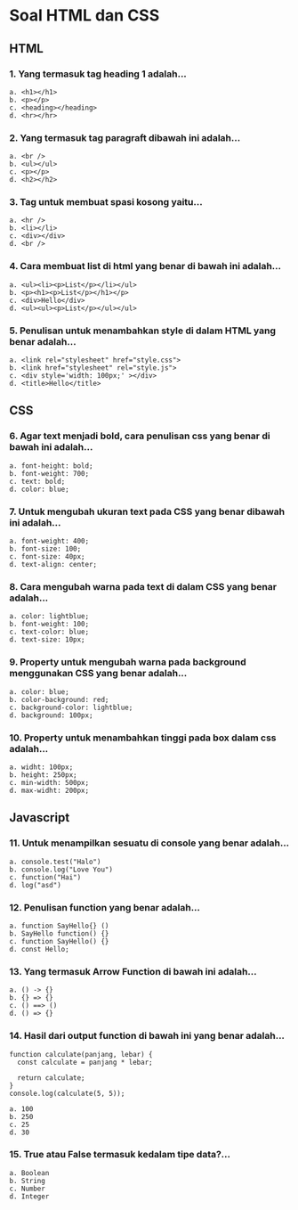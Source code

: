# Soal HTML dan CSS

## HTML

### 1. Yang termasuk tag heading 1 adalah...
```
a. <h1></h1>
b. <p></p>
c. <heading></heading>
d. <hr></hr>
```

### 2. Yang termasuk tag paragraft dibawah ini adalah...
```
a. <br />
b. <ul></ul>
c. <p></p>
d. <h2></h2>
```

### 3. Tag untuk membuat spasi kosong yaitu...
```
a. <hr />
b. <li></li>
c. <div></div>
d. <br />
```

### 4. Cara membuat list di html yang benar di bawah ini adalah...
```
a. <ul><li><p>List</p></li></ul>
b. <p><h1><p>List</p></h1></p>
c. <div>Hello</div>
d. <ul><ul><p>List</p></ul></ul>
```

### 5. Penulisan untuk menambahkan style di dalam HTML yang benar adalah...
```
a. <link rel="stylesheet" href="style.css">
b. <link href="stylesheet" rel="style.js">
c. <div style='width: 100px;' ></div>
d. <title>Hello</title>
```


## CSS

### 6. Agar text menjadi bold, cara penulisan css yang benar di bawah ini adalah...
```
a. font-height: bold;
b. font-weight: 700;
c. text: bold;
d. color: blue;
```

### 7. Untuk mengubah ukuran text pada CSS yang benar dibawah ini adalah...
```
a. font-weight: 400;
b. font-size: 100;
c. font-size: 40px;
d. text-align: center;
```

### 8. Cara mengubah warna pada text di dalam CSS yang benar adalah...
```
a. color: lightblue;
b. font-weight: 100;
c. text-color: blue;
d. text-size: 10px;
```

### 9. Property untuk mengubah warna pada background menggunakan CSS yang benar adalah...
```
a. color: blue;
b. color-background: red;
c. background-color: lightblue;
d. background: 100px;
```

### 10. Property untuk menambahkan tinggi pada box dalam css adalah...
```
a. widht: 100px;
b. height: 250px;
c. min-width: 500px;
d. max-widht: 200px;
```

## Javascript

### 11. Untuk menampilkan sesuatu di console yang benar adalah...
```
a. console.test("Halo")
b. console.log("Love You")
c. function("Hai")
d. log("asd")
```

### 12. Penulisan function yang benar adalah...
```
a. function SayHello{} ()
b. SayHello function() {}
c. function SayHello() {}
d. const Hello;
```

### 13. Yang termasuk Arrow Function di bawah ini adalah...
```
a. () -> {}
b. {} => {}
c. () ==> ()
d. () => {}
```

### 14. Hasil dari output function di bawah ini yang benar adalah...
```
function calculate(panjang, lebar) {
  const calculate = panjang * lebar;

  return calculate;
}
console.log(calculate(5, 5));

a. 100
b. 250
c. 25
d. 30
```

### 15. True atau False termasuk kedalam tipe data?...
```
a. Boolean
b. String
c. Number
d. Integer
```

